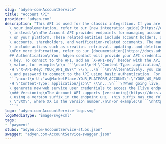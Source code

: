 ```yaml
---
slug: "adyen-com-AccountService"
title: "Account API"
provider: "adyen.com"
description: "This API is used for the classic integration. If you are just starting\
  \ your implementation, refer to our [new integration guide](https://docs.adyen.com/marketplaces-and-platforms)\
  \ instead.\n\nThe Account API provides endpoints for managing account-related entities\
  \ on your platform. These related entities include account holders, accounts, bank\
  \ accounts, shareholders, and verification-related documents. The management operations\
  \ include actions such as creation, retrieval, updating, and deletion of them.\n\
  \nFor more information, refer to our [documentation](https://docs.adyen.com/marketplaces-and-platforms/classic).\n\
  ## Authentication\nYour Adyen contact will provide your API credential and an API\
  \ key. To connect to the API, add an `X-API-Key` header with the API key as the\
  \ value, for example:\n\n ```\ncurl\n-H \"Content-Type: application/json\" \\\n\
  -H \"X-API-Key: YOUR_API_KEY\" \\\n...\n```\n\nAlternatively, you can use the username\
  \ and password to connect to the API using basic authentication. For example:\n\n\
  ```\ncurl\n-U \"ws@MarketPlace.YOUR_PLATFORM_ACCOUNT\":\"YOUR_WS_PASSWORD\" \\\n\
  -H \"Content-Type: application/json\" \\\n...\n```\nWhen going live, you need to\
  \ generate new web service user credentials to access the [live endpoints](https://docs.adyen.com/development-resources/live-endpoints).\n\
  \n## Versioning\nThe Account API supports [versioning](https://docs.adyen.com/development-resources/versioning)\
  \ using a version suffix in the endpoint URL. This suffix has the following format:\
  \ \"vXX\", where XX is the version number.\n\nFor example:\n```\nhttps://cal-test.adyen.com/cal/services/Account/v6/createAccountHolder\n\
  ```"
logo: "adyen.com-AccountService-logo.svg"
logoMediaType: "image/svg+xml"
tags:
- "payment"
stubs: "adyen.com-AccountService-stubs.json"
swagger: "adyen.com-AccountService-swagger.json"
---
```

